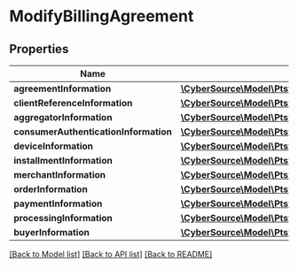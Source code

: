# ModifyBillingAgreement

## Properties
Name | Type | Description | Notes
------------ | ------------- | ------------- | -------------
**agreementInformation** | [**\CyberSource\Model\Ptsv2billingagreementsidAgreementInformation**](Ptsv2billingagreementsidAgreementInformation.md) |  | [optional] 
**clientReferenceInformation** | [**\CyberSource\Model\Ptsv2billingagreementsClientReferenceInformation**](Ptsv2billingagreementsClientReferenceInformation.md) |  | [optional] 
**aggregatorInformation** | [**\CyberSource\Model\Ptsv2billingagreementsAggregatorInformation**](Ptsv2billingagreementsAggregatorInformation.md) |  | [optional] 
**consumerAuthenticationInformation** | [**\CyberSource\Model\Ptsv2billingagreementsConsumerAuthenticationInformation**](Ptsv2billingagreementsConsumerAuthenticationInformation.md) |  | [optional] 
**deviceInformation** | [**\CyberSource\Model\Ptsv2billingagreementsDeviceInformation**](Ptsv2billingagreementsDeviceInformation.md) |  | [optional] 
**installmentInformation** | [**\CyberSource\Model\Ptsv2billingagreementsInstallmentInformation**](Ptsv2billingagreementsInstallmentInformation.md) |  | [optional] 
**merchantInformation** | [**\CyberSource\Model\Ptsv2billingagreementsMerchantInformation**](Ptsv2billingagreementsMerchantInformation.md) |  | [optional] 
**orderInformation** | [**\CyberSource\Model\Ptsv2billingagreementsOrderInformation**](Ptsv2billingagreementsOrderInformation.md) |  | [optional] 
**paymentInformation** | [**\CyberSource\Model\Ptsv2billingagreementsPaymentInformation**](Ptsv2billingagreementsPaymentInformation.md) |  | [optional] 
**processingInformation** | [**\CyberSource\Model\Ptsv2billingagreementsidProcessingInformation**](Ptsv2billingagreementsidProcessingInformation.md) |  | [optional] 
**buyerInformation** | [**\CyberSource\Model\Ptsv2billingagreementsidBuyerInformation**](Ptsv2billingagreementsidBuyerInformation.md) |  | [optional] 

[[Back to Model list]](../README.md#documentation-for-models) [[Back to API list]](../README.md#documentation-for-api-endpoints) [[Back to README]](../README.md)


